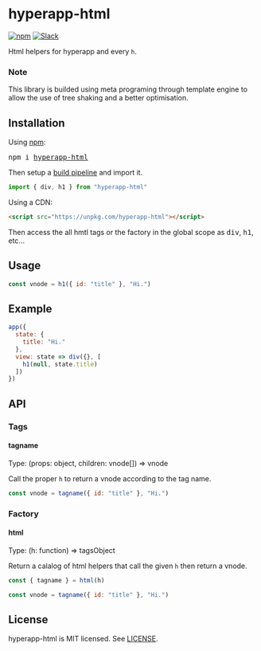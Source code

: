 # hyperapp-html
[![npm](https://img.shields.io/npm/v/hyperapp-html.svg)](https://www.npmjs.org/package/hyperapp-html)
[![Slack](https://hyperappjs.herokuapp.com/badge.svg)](https://hyperappjs.herokuapp.com "Join us")

Html helpers for hyperapp and every `h`.

### Note
This library is builded using meta programing through template engine to allow the use of tree shaking and a better optimisation.

## Installation

Using [npm](https://npmjs.com):

<pre>
npm i <a href="https://www.npmjs.com/package/hyperapp-html">hyperapp-html</a>
</pre>

Then setup a [build pipeline](https://github.com/hyperapp/hyperapp/blob/master/docs/getting-started.md#build-pipeline) and import it.

```jsx
import { div, h1 } from "hyperapp-html"
```

Using a CDN:

```html
<script src="https://unpkg.com/hyperapp-html"></script>
```

Then access the all hmtl tags or the factory in the global scope as <samp>div</samp>, <samp>h1</samp>, etc...

## Usage

```jsx
const vnode = h1({ id: "title" }, "Hi.")
```

## Example

<!-- [Try it online](PLEASE ADD A LIVE PLAYGROUND) -->

```jsx
app({
  state: {
    title: "Hi."
  },
  view: state => div({}, [
    h1(null, state.title)
  ])
})
```

## API

### Tags
#### tagname

Type: (props: object, children: vnode[]) => vnode

Call the proper `h` to return a vnode according to the tag name.

```jsx
const vnode = tagname({ id: "title" }, "Hi.")
```

### Factory
#### html

Type: (h: function) => tagsObject

Return a calalog of html helpers that call the given `h` then return a vnode.

```jsx
const { tagname } = html(h)

const vnode = tagname({ id: "title" }, "Hi.")
```

## License

hyperapp-html is MIT licensed. See [LICENSE](LICENSE.md).
